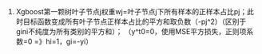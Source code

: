 1. Xgboost第一颗树叶子节点j权重wj=叶子节点j下所有样本的正样本占比pj；此时目标函数变成所有叶子节点正样本占比的平方和取负数（-pj^2）（区别于gini不纯度为所有类别的平方和）；
   （y^t0=0，使用MSE平方损失，正则项系数=0 =》hi=1，gi=-yi）
